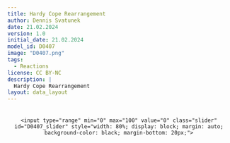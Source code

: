 ```yaml
---
title: Hardy Cope Rearrangement
author: Dennis Svatunek
date: 21.02.2024
version: 1.0
initial_date: 21.02.2024
model_id: D0407
image: "D0407.png"
tags: 
  - Reactions
license: CC BY-NC
description: |
  Hardy Cope Rearrangement
layout: data_layout
---
```

<script src="https://code.jquery.com/jquery-3.6.0.min.js"></script>
<script src="https://3Dmol.org/build/3Dmol-min.js"></script>
<script src="https://cdnjs.cloudflare.com/ajax/libs/dygraph/2.1.0/dygraph.min.js"></script>
<div style="text-align: center;">
<div id="content-container" style="display: flex; justify-content: center; align-items: center; gap: 20px; margin-bottom: 20px; background-color: #f9f9f9; border-radius: 15px; overflow:hidden;">
    <div id="D0407" style="flex: 1; min-width: 200px; max-width: 500px;"></div>
    <div id="D0407_graph" style="flex: 1; min-width: 300px; max-width: 500px; background-color: #f9f9f9;padding-right: 10px;"></div>
</div>

    <input type="range" min="0" max="100" value="0" class="slider" id="D0407_slider" style="width: 80%; display: block; margin: auto; background-color: black; margin-bottom: 20px;">
</div>

<script>
(function() {
function adjustSquares() {
    var elements = document.querySelectorAll('#D0407, #D0407_graph');
    elements.forEach(function(el) {
        var width = el.offsetWidth;
        if (el.id === 'D0407_graph') {
            // Set the height of the graph to a percentage of the width, for example, 80%
            el.style.height = (width * 0.8) + 'px'; 
        } else {
            el.style.height = width + 'px';
        }
    });
}
window.addEventListener('resize', adjustSquares);
window.addEventListener('load', adjustSquares);
var viewer; 
var plot;
	function step_frame(slider, viewerID) {
		let frameNum = parseInt(slider.value);
		viewer.setFrame(frameNum);
		viewer.render();
		plot.setSelection(frameNum);
		
		console.log("Slider frame: " + frameNum);
	}

  $(document).ready(function() {
    viewer = $3Dmol.createViewer("D0407", {defaultcolors: $3Dmol.elementColors.Jmol});
    var xyz = `16\nStep 46: E=-234.428488137\nC -1.035 2.137 -0.522\nC -0.087 1.559 0.238\nC 1.063 0.728 -0.270\nC 1.063 -0.728 0.270\nC -0.087 -1.559 -0.238\nC -1.035 -2.137 0.522\nH -1.851 2.730 -0.077\nH -0.140 1.681 1.337\nH 1.060 0.717 -1.382\nH 2.022 -1.206 -0.037\nH -1.032 -2.039 1.622\nH -1.851 -2.730 0.077\nH -1.032 2.039 -1.622\nH 1.060 -0.717 1.382\nH 2.022 1.206 0.037\nH -0.140 -1.681 -1.337\n16\nStep 45: E=-234.428440242\nC -1.046 2.114 -0.514\nC -0.078 1.560 0.240\nC 1.069 0.728 -0.272\nC 1.069 -0.728 0.272\nC -0.078 -1.560 -0.240\nC -1.046 -2.114 0.514\nH -1.859 2.707 -0.065\nH -0.114 1.701 1.339\nH 1.059 0.713 -1.384\nH 2.030 -1.205 -0.028\nH -1.061 -1.996 1.612\nH -1.859 -2.707 0.065\nH -1.061 1.996 -1.612\nH 1.059 -0.713 1.384\nH 2.030 1.205 0.028\nH -0.114 -1.701 -1.339\n16\nStep 44: E=-234.428386304\nC -1.056 2.092 -0.505\nC -0.070 1.561 0.241\nC 1.074 0.727 -0.274\nC 1.074 -0.727 0.274\nC -0.070 -1.561 -0.241\nC -1.056 -2.092 0.505\nH -1.867 2.685 -0.053\nH -0.088 1.722 1.338\nH 1.058 0.708 -1.387\nH 2.037 -1.204 -0.019\nH -1.089 -1.953 1.600\nH -1.867 -2.685 0.053\nH -1.089 1.953 -1.600\nH 1.058 -0.708 1.387\nH 2.037 1.204 0.019\nH -0.088 -1.722 -1.338\n16\nStep 43: E=-234.428320897\nC -1.066 2.069 -0.496\nC -0.061 1.562 0.242\nC 1.079 0.727 -0.277\nC 1.079 -0.727 0.277\nC -0.061 -1.562 -0.242\nC -1.066 -2.069 0.496\nH -1.874 2.663 -0.041\nH -0.063 1.744 1.335\nH 1.057 0.703 -1.389\nH 2.044 -1.204 -0.010\nH -1.117 -1.909 1.587\nH -1.874 -2.663 0.041\nH -1.117 1.909 -1.587\nH 1.057 -0.703 1.389\nH 2.044 1.204 0.010\nH -0.063 -1.744 -1.335\n16\nStep 42: E=-234.428243897\nC -1.075 2.046 -0.487\nC -0.053 1.563 0.244\nC 1.084 0.726 -0.279\nC 1.084 -0.726 0.279\nC -0.053 -1.563 -0.244\nC -1.075 -2.046 0.487\nH -1.882 2.642 -0.029\nH -0.037 1.765 1.333\nH 1.056 0.698 -1.391\nH 2.052 -1.203 -0.001\nH -1.145 -1.865 1.574\nH -1.882 -2.642 0.029\nH -1.145 1.865 -1.574\nH 1.056 -0.698 1.391\nH 2.052 1.203 0.001\nH -0.037 -1.765 -1.333\n16\nStep 41: E=-234.428162168\nC -1.085 2.024 -0.477\nC -0.045 1.565 0.244\nC 1.089 0.725 -0.282\nC 1.089 -0.725 0.282\nC -0.045 -1.565 -0.244\nC -1.085 -2.024 0.477\nH -1.889 2.620 -0.016\nH -0.013 1.787 1.329\nH 1.055 0.692 -1.394\nH 2.058 -1.202 0.009\nH -1.171 -1.821 1.559\nH -1.889 -2.620 0.016\nH -1.171 1.821 -1.559\nH 1.055 -0.692 1.394\nH 2.058 1.202 -0.009\nH -0.013 -1.787 -1.329\n16\nStep 40: E=-234.428071221\nC -1.094 2.000 -0.467\nC -0.038 1.566 0.244\nC 1.094 0.725 -0.285\nC 1.094 -0.725 0.285\nC -0.038 -1.566 -0.244\nC -1.094 -2.000 0.467\nH -1.896 2.597 -0.004\nH 0.010 1.808 1.324\nH 1.055 0.686 -1.396\nH 2.065 -1.201 0.018\nH -1.196 -1.776 1.544\nH -1.896 -2.597 0.004\nH -1.196 1.776 -1.544\nH 1.055 -0.686 1.396\nH 2.065 1.201 -0.018\nH 0.010 -1.808 -1.324\n16\nStep 39: E=-234.427971054\nC -1.103 1.977 -0.458\nC -0.030 1.566 0.244\nC 1.099 0.724 -0.287\nC 1.099 -0.724 0.287\nC -0.030 -1.566 -0.244\nC -1.103 -1.977 0.458\nH -1.904 2.574 0.008\nH 0.033 1.829 1.319\nH 1.054 0.682 -1.398\nH 2.071 -1.200 0.026\nH -1.221 -1.732 1.528\nH -1.904 -2.574 -0.008\nH -1.221 1.732 -1.528\nH 1.054 -0.682 1.398\nH 2.071 1.200 -0.026\nH 0.033 -1.829 -1.319\n16\nStep 38: E=-234.427865758\nC -1.111 1.953 -0.448\nC -0.024 1.567 0.244\nC 1.104 0.723 -0.290\nC 1.104 -0.723 0.290\nC -0.024 -1.567 -0.244\nC -1.111 -1.953 0.448\nH -1.911 2.550 0.020\nH 0.053 1.849 1.312\nH 1.055 0.677 -1.400\nH 2.077 -1.200 0.034\nH -1.243 -1.687 1.511\nH -1.911 -2.550 -0.020\nH -1.243 1.687 -1.511\nH 1.055 -0.677 1.400\nH 2.077 1.200 -0.034\nH 0.053 -1.849 -1.312\n16\nStep 37: E=-234.427749386\nC -1.120 1.929 -0.438\nC -0.017 1.567 0.243\nC 1.109 0.723 -0.292\nC 1.109 -0.723 0.292\nC -0.017 -1.567 -0.243\nC -1.120 -1.929 0.438\nH -1.919 2.527 0.030\nH 0.073 1.869 1.306\nH 1.056 0.672 -1.402\nH 2.083 -1.199 0.041\nH -1.266 -1.642 1.495\nH -1.919 -2.527 -0.030\nH -1.266 1.642 -1.495\nH 1.056 -0.672 1.402\nH 2.083 1.199 -0.041\nH 0.073 -1.869 -1.306\n16\nStep 36: E=-234.427624633\nC -1.128 1.904 -0.429\nC -0.012 1.566 0.243\nC 1.115 0.722 -0.294\nC 1.115 -0.722 0.294\nC -0.012 -1.566 -0.243\nC -1.128 -1.904 0.429\nH -1.927 2.500 0.041\nH 0.090 1.886 1.299\nH 1.059 0.669 -1.403\nH 2.089 -1.200 0.046\nH -1.285 -1.598 1.478\nH -1.927 -2.500 -0.041\nH -1.285 1.598 -1.478\nH 1.059 -0.669 1.403\nH 2.089 1.200 -0.046\nH 0.090 -1.886 -1.299\n16\nStep 35: E=-234.427490036\nC -1.136 1.879 -0.419\nC -0.007 1.565 0.243\nC 1.120 0.722 -0.295\nC 1.120 -0.722 0.295\nC -0.007 -1.565 -0.243\nC -1.136 -1.879 0.419\nH -1.936 2.473 0.051\nH 0.105 1.904 1.291\nH 1.062 0.666 -1.404\nH 2.095 -1.200 0.049\nH -1.303 -1.553 1.461\nH -1.936 -2.473 -0.051\nH -1.303 1.553 -1.461\nH 1.062 -0.666 1.404\nH 2.095 1.200 -0.049\nH 0.105 -1.904 -1.291\n16\nStep 34: E=-234.42734329\nC -1.144 1.853 -0.411\nC -0.002 1.564 0.242\nC 1.125 0.722 -0.296\nC 1.125 -0.722 0.296\nC -0.002 -1.564 -0.242\nC -1.144 -1.853 0.411\nH -1.945 2.446 0.060\nH 0.118 1.920 1.284\nH 1.067 0.664 -1.405\nH 2.100 -1.200 0.051\nH -1.320 -1.508 1.445\nH -1.945 -2.446 -0.060\nH -1.320 1.508 -1.445\nH 1.067 -0.664 1.405\nH 2.100 1.200 -0.051\nH 0.118 -1.920 -1.284\n16\nStep 33: E=-234.427185211\nC -1.151 1.826 -0.403\nC 0.001 1.561 0.242\nC 1.131 0.723 -0.295\nC 1.131 -0.723 0.295\nC 0.001 -1.561 -0.242\nC -1.151 -1.826 0.403\nH -1.954 2.416 0.068\nH 0.128 1.934 1.277\nH 1.073 0.664 -1.405\nH 2.105 -1.201 0.050\nH -1.333 -1.464 1.429\nH -1.954 -2.416 -0.068\nH -1.333 1.464 -1.429\nH 1.073 -0.664 1.405\nH 2.105 1.201 -0.050\nH 0.128 -1.934 -1.277\n16\nStep 32: E=-234.427011911\nC -1.157 1.799 -0.395\nC 0.004 1.558 0.242\nC 1.137 0.723 -0.295\nC 1.137 -0.723 0.295\nC 0.004 -1.558 -0.242\nC -1.157 -1.799 0.395\nH -1.964 2.385 0.075\nH 0.135 1.946 1.271\nH 1.081 0.665 -1.404\nH 2.110 -1.203 0.047\nH -1.345 -1.420 1.415\nH -1.964 -2.385 -0.075\nH -1.345 1.420 -1.415\nH 1.081 -0.665 1.404\nH 2.110 1.203 -0.047\nH 0.135 -1.946 -1.271\n16\nStep 31: E=-234.426818776\nC -1.164 1.772 -0.388\nC 0.006 1.555 0.242\nC 1.143 0.724 -0.293\nC 1.143 -0.724 0.293\nC 0.006 -1.555 -0.242\nC -1.164 -1.772 0.388\nH -1.974 2.353 0.080\nH 0.141 1.958 1.265\nH 1.090 0.667 -1.402\nH 2.114 -1.204 0.042\nH -1.355 -1.377 1.401\nH -1.974 -2.353 -0.080\nH -1.355 1.377 -1.401\nH 1.090 -0.667 1.402\nH 2.114 1.204 -0.042\nH 0.141 -1.958 -1.265\n16\nStep 30: E=-234.426604067\nC -1.170 1.744 -0.383\nC 0.007 1.551 0.242\nC 1.149 0.725 -0.291\nC 1.149 -0.725 0.291\nC 0.007 -1.551 -0.242\nC -1.170 -1.744 0.383\nH -1.985 2.320 0.084\nH 0.143 1.967 1.260\nH 1.100 0.671 -1.400\nH 2.118 -1.207 0.034\nH -1.361 -1.335 1.389\nH -1.985 -2.320 -0.084\nH -1.361 1.335 -1.389\nH 1.100 -0.671 1.400\nH 2.118 1.207 -0.034\nH 0.143 -1.967 -1.260\n16\nStep 29: E=-234.426362672\nC -1.175 1.716 -0.378\nC 0.007 1.546 0.243\nC 1.155 0.727 -0.287\nC 1.155 -0.727 0.287\nC 0.007 -1.546 -0.243\nC -1.175 -1.716 0.378\nH -1.996 2.286 0.087\nH 0.142 1.975 1.255\nH 1.112 0.677 -1.397\nH 2.122 -1.209 0.024\nH -1.366 -1.293 1.379\nH -1.996 -2.286 -0.087\nH -1.366 1.293 -1.379\nH 1.112 -0.677 1.397\nH 2.122 1.209 -0.024\nH 0.142 -1.975 -1.255\n16\nStep 28: E=-234.426087637\nC -1.181 1.688 -0.374\nC 0.007 1.541 0.244\nC 1.161 0.729 -0.283\nC 1.161 -0.729 0.283\nC 0.007 -1.541 -0.244\nC -1.181 -1.688 0.374\nH -2.008 2.252 0.088\nH 0.140 1.981 1.252\nH 1.125 0.684 -1.394\nH 2.125 -1.212 0.012\nH -1.369 -1.252 1.370\nH -2.008 -2.252 -0.088\nH -1.369 1.252 -1.370\nH 1.125 -0.684 1.394\nH 2.125 1.212 -0.012\nH 0.140 -1.981 -1.252\n16\nStep 27: E=-234.425773022\nC -1.185 1.660 -0.371\nC 0.006 1.536 0.245\nC 1.167 0.731 -0.279\nC 1.167 -0.731 0.279\nC 0.006 -1.536 -0.245\nC -1.185 -1.660 0.371\nH -2.019 2.217 0.088\nH 0.136 1.986 1.249\nH 1.138 0.692 -1.390\nH 2.128 -1.214 -0.002\nH -1.370 -1.213 1.362\nH -2.019 -2.217 -0.088\nH -1.370 1.213 -1.362\nH 1.138 -0.692 1.390\nH 2.128 1.214 0.002\nH 0.136 -1.986 -1.249\n16\nStep 26: E=-234.425414053\nC -1.189 1.633 -0.368\nC 0.004 1.530 0.247\nC 1.172 0.733 -0.274\nC 1.172 -0.733 0.274\nC 0.004 -1.530 -0.247\nC -1.189 -1.633 0.368\nH -2.030 2.181 0.087\nH 0.130 1.989 1.246\nH 1.152 0.701 -1.385\nH 2.130 -1.217 -0.018\nH -1.369 -1.175 1.356\nH -2.030 -2.181 -0.087\nH -1.369 1.175 -1.356\nH 1.152 -0.701 1.385\nH 2.130 1.217 0.018\nH 0.130 -1.989 -1.246\n16\nStep 25: E=-234.425002388\nC -1.193 1.605 -0.366\nC 0.003 1.524 0.248\nC 1.178 0.736 -0.268\nC 1.178 -0.736 0.268\nC 0.003 -1.524 -0.248\nC -1.193 -1.605 0.366\nH -2.042 2.145 0.086\nH 0.123 1.992 1.244\nH 1.167 0.711 -1.380\nH 2.132 -1.220 -0.034\nH -1.368 -1.137 1.350\nH -2.042 -2.145 -0.086\nH -1.368 1.137 -1.350\nH 1.167 -0.711 1.380\nH 2.132 1.220 0.034\nH 0.123 -1.992 -1.244\n16\nStep 24: E=-234.424531619\nC -1.197 1.577 -0.364\nC 0.001 1.517 0.249\nC 1.184 0.738 -0.263\nC 1.184 -0.738 0.263\nC 0.001 -1.517 -0.249\nC -1.197 -1.577 0.364\nH -2.053 2.108 0.084\nH 0.115 1.992 1.243\nH 1.181 0.721 -1.375\nH 2.134 -1.222 -0.050\nH -1.365 -1.102 1.345\nH -2.053 -2.108 -0.084\nH -1.365 1.102 -1.345\nH 1.181 -0.721 1.375\nH 2.134 1.222 0.050\nH 0.115 -1.992 -1.243\n16\nStep 23: E=-234.423991511\nC -1.200 1.549 -0.363\nC -0.001 1.510 0.251\nC 1.189 0.741 -0.258\nC 1.189 -0.741 0.258\nC -0.001 -1.510 -0.251\nC -1.200 -1.549 0.363\nH -2.063 2.070 0.083\nH 0.106 1.992 1.242\nH 1.195 0.730 -1.369\nH 2.136 -1.225 -0.066\nH -1.362 -1.067 1.341\nH -2.063 -2.070 -0.083\nH -1.362 1.067 -1.341\nH 1.195 -0.730 1.369\nH 2.136 1.225 0.066\nH 0.106 -1.992 -1.242\n16\nStep 22: E=-234.42337087\nC -1.203 1.521 -0.361\nC -0.003 1.503 0.252\nC 1.195 0.743 -0.253\nC 1.195 -0.743 0.253\nC -0.003 -1.503 -0.252\nC -1.203 -1.521 0.361\nH -2.074 2.031 0.083\nH 0.097 1.990 1.241\nH 1.209 0.739 -1.364\nH 2.138 -1.227 -0.081\nH -1.358 -1.033 1.338\nH -2.074 -2.031 -0.083\nH -1.358 1.033 -1.338\nH 1.209 -0.739 1.364\nH 2.138 1.227 0.081\nH 0.097 -1.990 -1.241\n16\nStep 21: E=-234.422659607\nC -1.206 1.493 -0.359\nC -0.005 1.496 0.253\nC 1.200 0.745 -0.248\nC 1.200 -0.745 0.248\nC -0.005 -1.496 -0.253\nC -1.206 -1.493 0.359\nH -2.084 1.991 0.083\nH 0.088 1.986 1.241\nH 1.221 0.748 -1.360\nH 2.139 -1.230 -0.095\nH -1.354 -1.001 1.335\nH -2.084 -1.991 -0.083\nH -1.354 1.001 -1.335\nH 1.221 -0.748 1.360\nH 2.139 1.230 0.095\nH 0.088 -1.986 -1.241\n16\nStep 20: E=-234.421843663\nC -1.208 1.465 -0.357\nC -0.007 1.488 0.254\nC 1.205 0.747 -0.244\nC 1.205 -0.747 0.244\nC -0.007 -1.488 -0.254\nC -1.208 -1.465 0.357\nH -2.094 1.949 0.085\nH 0.080 1.980 1.241\nH 1.233 0.755 -1.355\nH 2.140 -1.232 -0.108\nH -1.349 -0.971 1.333\nH -2.094 -1.949 -0.085\nH -1.349 0.971 -1.333\nH 1.233 -0.755 1.355\nH 2.140 1.232 0.108\nH 0.080 -1.980 -1.241\n16\nStep 19: E=-234.420907749\nC -1.210 1.436 -0.355\nC -0.008 1.480 0.254\nC 1.210 0.749 -0.241\nC 1.210 -0.749 0.241\nC -0.008 -1.480 -0.254\nC -1.210 -1.436 0.355\nH -2.104 1.907 0.088\nH 0.071 1.973 1.242\nH 1.244 0.761 -1.352\nH 2.142 -1.235 -0.118\nH -1.344 -0.941 1.331\nH -2.104 -1.907 -0.088\nH -1.344 0.941 -1.331\nH 1.244 -0.761 1.352\nH 2.142 1.235 0.118\nH 0.071 -1.973 -1.242\n16\nStep 18: E=-234.419836546\nC -1.212 1.407 -0.352\nC -0.010 1.473 0.255\nC 1.214 0.751 -0.238\nC 1.214 -0.751 0.238\nC -0.010 -1.473 -0.255\nC -1.212 -1.407 0.352\nH -2.113 1.863 0.092\nH 0.063 1.965 1.243\nH 1.254 0.767 -1.349\nH 2.143 -1.237 -0.127\nH -1.339 -0.914 1.329\nH -2.113 -1.863 -0.092\nH -1.339 0.914 -1.329\nH 1.254 -0.767 1.349\nH 2.143 1.237 0.127\nH 0.063 -1.965 -1.243\n16\nStep 17: E=-234.418614244\nC -1.214 1.378 -0.349\nC -0.011 1.465 0.255\nC 1.218 0.753 -0.236\nC 1.218 -0.753 0.236\nC -0.011 -1.465 -0.255\nC -1.214 -1.378 0.349\nH -2.122 1.817 0.097\nH 0.055 1.955 1.245\nH 1.262 0.771 -1.347\nH 2.145 -1.240 -0.135\nH -1.334 -0.889 1.328\nH -2.122 -1.817 -0.097\nH -1.334 0.889 -1.328\nH 1.262 -0.771 1.347\nH 2.145 1.240 0.135\nH 0.055 -1.955 -1.245\n16\nStep 16: E=-234.417223542\nC -1.215 1.349 -0.345\nC -0.011 1.458 0.255\nC 1.222 0.755 -0.235\nC 1.222 -0.755 0.235\nC -0.011 -1.458 -0.255\nC -1.215 -1.349 0.345\nH -2.130 1.771 0.104\nH 0.047 1.945 1.247\nH 1.270 0.775 -1.345\nH 2.146 -1.242 -0.142\nH -1.329 -0.864 1.327\nH -2.130 -1.771 -0.104\nH -1.329 0.864 -1.327\nH 1.270 -0.775 1.345\nH 2.146 1.242 0.142\nH 0.047 -1.945 -1.247\n16\nStep 15: E=-234.415650125\nC -1.216 1.320 -0.341\nC -0.012 1.452 0.255\nC 1.225 0.757 -0.234\nC 1.225 -0.757 0.234\nC -0.012 -1.452 -0.255\nC -1.216 -1.320 0.341\nH -2.138 1.724 0.111\nH 0.040 1.935 1.249\nH 1.277 0.778 -1.344\nH 2.148 -1.243 -0.147\nH -1.323 -0.842 1.327\nH -2.138 -1.724 -0.111\nH -1.323 0.842 -1.327\nH 1.277 -0.778 1.344\nH 2.148 1.243 0.147\nH 0.040 -1.935 -1.249\n16\nStep 14: E=-234.413881129\nC -1.217 1.290 -0.336\nC -0.013 1.446 0.255\nC 1.228 0.760 -0.233\nC 1.228 -0.760 0.233\nC -0.013 -1.446 -0.255\nC -1.217 -1.290 0.336\nH -2.145 1.677 0.119\nH 0.034 1.924 1.252\nH 1.283 0.780 -1.343\nH 2.149 -1.245 -0.152\nH -1.319 -0.822 1.327\nH -2.145 -1.677 -0.119\nH -1.319 0.822 -1.327\nH 1.283 -0.780 1.343\nH 2.149 1.245 0.152\nH 0.034 -1.924 -1.252\n16\nStep 13: E=-234.411904564\nC -1.218 1.261 -0.331\nC -0.013 1.441 0.255\nC 1.230 0.763 -0.233\nC 1.230 -0.763 0.233\nC -0.013 -1.441 -0.255\nC -1.218 -1.261 0.331\nH -2.151 1.630 0.127\nH 0.028 1.914 1.254\nH 1.288 0.782 -1.342\nH 2.150 -1.247 -0.156\nH -1.314 -0.804 1.328\nH -2.151 -1.630 -0.127\nH -1.314 0.804 -1.328\nH 1.288 -0.782 1.342\nH 2.150 1.247 0.156\nH 0.028 -1.914 -1.254\n16\nStep 12: E=-234.409716652\nC -1.219 1.230 -0.325\nC -0.013 1.437 0.254\nC 1.232 0.766 -0.232\nC 1.232 -0.766 0.232\nC -0.013 -1.437 -0.254\nC -1.219 -1.230 0.325\nH -2.156 1.584 0.136\nH 0.022 1.904 1.256\nH 1.293 0.784 -1.341\nH 2.151 -1.248 -0.160\nH -1.310 -0.789 1.329\nH -2.156 -1.584 -0.136\nH -1.310 0.789 -1.329\nH 1.293 -0.784 1.341\nH 2.151 1.248 0.160\nH 0.022 -1.904 -1.256\n16\nStep 11: E=-234.407319531\nC -1.219 1.200 -0.319\nC -0.013 1.434 0.253\nC 1.233 0.770 -0.233\nC 1.233 -0.770 0.233\nC -0.013 -1.434 -0.253\nC -1.219 -1.200 0.319\nH -2.160 1.540 0.144\nH 0.017 1.895 1.259\nH 1.298 0.786 -1.341\nH 2.152 -1.250 -0.163\nH -1.306 -0.777 1.331\nH -2.160 -1.540 -0.144\nH -1.306 0.777 -1.331\nH 1.298 -0.786 1.341\nH 2.152 1.250 0.163\nH 0.017 -1.895 -1.259\n16\nStep 10: E=-234.404722015\nC -1.220 1.169 -0.313\nC -0.013 1.432 0.252\nC 1.234 0.776 -0.233\nC 1.234 -0.776 0.233\nC -0.013 -1.432 -0.252\nC -1.220 -1.169 0.313\nH -2.164 1.500 0.152\nH 0.012 1.886 1.261\nH 1.302 0.788 -1.341\nH 2.153 -1.252 -0.166\nH -1.303 -0.767 1.334\nH -2.164 -1.500 -0.152\nH -1.303 0.767 -1.334\nH 1.302 -0.788 1.341\nH 2.153 1.252 0.166\nH 0.012 -1.886 -1.261\n16\nStep 9: E=-234.40194528\nC -1.220 1.138 -0.306\nC -0.013 1.431 0.251\nC 1.234 0.782 -0.234\nC 1.234 -0.782 0.234\nC -0.013 -1.431 -0.251\nC -1.220 -1.138 0.306\nH -2.166 1.461 0.159\nH 0.008 1.878 1.262\nH 1.305 0.790 -1.342\nH 2.153 -1.255 -0.169\nH -1.301 -0.761 1.337\nH -2.166 -1.461 -0.159\nH -1.301 0.761 -1.337\nH 1.305 -0.790 1.342\nH 2.153 1.255 0.169\nH 0.008 -1.878 -1.262\n16\nStep 8: E=-234.399039629\nC -1.220 1.107 -0.299\nC -0.012 1.430 0.250\nC 1.234 0.791 -0.235\nC 1.234 -0.791 0.235\nC -0.012 -1.430 -0.250\nC -1.220 -1.107 0.299\nH -2.168 1.429 0.165\nH 0.005 1.871 1.264\nH 1.308 0.792 -1.342\nH 2.154 -1.258 -0.172\nH -1.300 -0.759 1.340\nH -2.168 -1.429 -0.165\nH -1.300 0.759 -1.340\nH 1.308 -0.792 1.342\nH 2.154 1.258 0.172\nH 0.005 -1.871 -1.264\n16\nStep 7: E=-234.396073779\nC -1.221 1.076 -0.292\nC -0.011 1.430 0.249\nC 1.233 0.802 -0.237\nC 1.233 -0.802 0.237\nC -0.011 -1.430 -0.249\nC -1.221 -1.076 0.292\nH -2.169 1.400 0.171\nH 0.003 1.865 1.265\nH 1.310 0.793 -1.344\nH 2.155 -1.262 -0.174\nH -1.300 -0.759 1.344\nH -2.169 -1.400 -0.171\nH -1.300 0.759 -1.344\nH 1.310 -0.793 1.344\nH 2.155 1.262 0.174\nH 0.003 -1.865 -1.265\n16\nStep 6: E=-234.393159153\nC -1.221 1.046 -0.285\nC -0.010 1.430 0.248\nC 1.233 0.814 -0.239\nC 1.233 -0.814 0.239\nC -0.010 -1.430 -0.248\nC -1.221 -1.046 0.285\nH -2.169 1.375 0.175\nH 0.001 1.861 1.266\nH 1.311 0.794 -1.345\nH 2.156 -1.267 -0.176\nH -1.301 -0.761 1.347\nH -2.169 -1.375 -0.175\nH -1.301 0.761 -1.347\nH 1.311 -0.794 1.345\nH 2.156 1.267 0.176\nH 0.001 -1.861 -1.266\n16\nStep 5: E=-234.390442626\nC -1.222 1.016 -0.279\nC -0.009 1.431 0.247\nC 1.232 0.829 -0.241\nC 1.232 -0.829 0.241\nC -0.009 -1.431 -0.247\nC -1.222 -1.016 0.279\nH -2.168 1.355 0.178\nH -0.000 1.857 1.267\nH 1.312 0.795 -1.346\nH 2.157 -1.272 -0.178\nH -1.302 -0.766 1.349\nH -2.168 -1.355 -0.178\nH -1.302 0.766 -1.349\nH 1.312 -0.795 1.346\nH 2.157 1.272 0.178\nH -0.000 -1.857 -1.267\n16\nStep 4: E=-234.388077305\nC -1.223 0.987 -0.272\nC -0.007 1.431 0.246\nC 1.231 0.846 -0.244\nC 1.231 -0.846 0.244\nC -0.007 -1.431 -0.246\nC -1.223 -0.987 0.272\nH -2.167 1.337 0.180\nH -0.001 1.854 1.268\nH 1.312 0.795 -1.348\nH 2.158 -1.278 -0.180\nH -1.304 -0.772 1.351\nH -2.167 -1.337 -0.180\nH -1.304 0.772 -1.351\nH 1.312 -0.795 1.348\nH 2.158 1.278 0.180\nH -0.001 -1.854 -1.268\n16\nStep 3: E=-234.3862397\nC -1.224 0.960 -0.267\nC -0.005 1.431 0.246\nC 1.229 0.866 -0.248\nC 1.229 -0.866 0.248\nC -0.005 -1.431 -0.246\nC -1.224 -0.960 0.267\nH -2.166 1.324 0.181\nH -0.000 1.852 1.268\nH 1.311 0.792 -1.349\nH 2.160 -1.285 -0.181\nH -1.306 -0.777 1.352\nH -2.166 -1.324 -0.181\nH -1.306 0.777 -1.352\nH 1.311 -0.792 1.349\nH 2.160 1.285 0.181\nH -0.000 -1.852 -1.268\n16\nStep 2: E=-234.385066255\nC -1.225 0.934 -0.261\nC -0.002 1.432 0.245\nC 1.228 0.887 -0.252\nC 1.228 -0.887 0.252\nC -0.002 -1.432 -0.245\nC -1.225 -0.934 0.261\nH -2.164 1.312 0.182\nH -0.000 1.851 1.269\nH 1.310 0.790 -1.351\nH 2.161 -1.293 -0.181\nH -1.307 -0.782 1.352\nH -2.164 -1.312 -0.182\nH -1.307 0.782 -1.352\nH 1.310 -0.790 1.351\nH 2.161 1.293 0.181\nH -0.000 -1.851 -1.269\n16\nStep 1: E=-234.384663523\nC -1.226 0.910 -0.257\nC 0.000 1.432 0.245\nC 1.226 0.910 -0.257\nC 1.226 -0.910 0.257\nC 0.000 -1.432 -0.245\nC -1.226 -0.910 0.257\nH -2.163 1.302 0.182\nH 0.000 1.851 1.269\nH 1.309 0.786 -1.352\nH 2.163 -1.302 -0.182\nH -1.309 -0.786 1.352\nH -2.163 -1.302 -0.182\nH -1.309 0.786 -1.352\nH 1.309 -0.786 1.352\nH 2.163 1.302 0.182\nH 0.000 -1.851 -1.269\n16\nStep 1: E=-234.384663523\nC -1.228 0.887 -0.252\nC 0.002 1.432 0.245\nC 1.225 0.934 -0.261\nC 1.225 -0.934 0.261\nC 0.002 -1.432 -0.245\nC -1.228 -0.887 0.252\nH -2.161 1.293 0.181\nH 0.000 1.851 1.269\nH 1.307 0.782 -1.352\nH 2.164 -1.312 -0.182\nH -1.310 -0.790 1.351\nH -2.161 -1.293 -0.181\nH -1.310 0.790 -1.351\nH 1.307 -0.782 1.352\nH 2.164 1.312 0.182\nH 0.000 -1.851 -1.269\n16\nStep 2: E=-234.385066281\nC -1.229 0.866 -0.248\nC 0.005 1.431 0.246\nC 1.224 0.960 -0.267\nC 1.224 -0.960 0.267\nC 0.005 -1.431 -0.246\nC -1.229 -0.866 0.248\nH -2.160 1.285 0.181\nH 0.000 1.852 1.268\nH 1.306 0.777 -1.352\nH 2.166 -1.324 -0.181\nH -1.311 -0.792 1.349\nH -2.160 -1.285 -0.181\nH -1.311 0.792 -1.349\nH 1.306 -0.777 1.352\nH 2.166 1.324 0.181\nH 0.000 -1.852 -1.268\n16\nStep 3: E=-234.386239737\nC -1.231 0.846 -0.244\nC 0.007 1.431 0.246\nC 1.223 0.987 -0.272\nC 1.223 -0.987 0.272\nC 0.007 -1.431 -0.246\nC -1.231 -0.846 0.244\nH -2.158 1.278 0.180\nH 0.001 1.854 1.268\nH 1.304 0.772 -1.351\nH 2.167 -1.337 -0.180\nH -1.312 -0.795 1.348\nH -2.158 -1.278 -0.180\nH -1.312 0.795 -1.348\nH 1.304 -0.772 1.351\nH 2.167 1.337 0.180\nH 0.001 -1.854 -1.268\n16\nStep 4: E=-234.388077344\nC -1.232 0.829 -0.241\nC 0.009 1.431 0.247\nC 1.222 1.016 -0.279\nC 1.222 -1.016 0.279\nC 0.009 -1.431 -0.247\nC -1.232 -0.829 0.241\nH -2.157 1.272 0.178\nH 0.000 1.857 1.267\nH 1.302 0.766 -1.349\nH 2.168 -1.355 -0.178\nH -1.312 -0.795 1.346\nH -2.157 -1.272 -0.178\nH -1.312 0.795 -1.346\nH 1.302 -0.766 1.349\nH 2.168 1.355 0.178\nH 0.000 -1.857 -1.267\n16\nStep 5: E=-234.390442662\nC -1.233 0.814 -0.239\nC 0.010 1.430 0.248\nC 1.221 1.046 -0.285\nC 1.221 -1.046 0.285\nC 0.010 -1.430 -0.248\nC -1.233 -0.814 0.239\nH -2.156 1.267 0.176\nH -0.001 1.861 1.266\nH 1.301 0.761 -1.347\nH 2.169 -1.375 -0.175\nH -1.311 -0.794 1.345\nH -2.156 -1.267 -0.176\nH -1.311 0.794 -1.345\nH 1.301 -0.761 1.347\nH 2.169 1.375 0.175\nH -0.001 -1.861 -1.266\n16\nStep 6: E=-234.393159185\nC -1.233 0.802 -0.237\nC 0.011 1.430 0.249\nC 1.221 1.076 -0.292\nC 1.221 -1.076 0.292\nC 0.011 -1.430 -0.249\nC -1.233 -0.802 0.237\nH -2.155 1.262 0.174\nH -0.003 1.865 1.265\nH 1.300 0.759 -1.344\nH 2.169 -1.400 -0.171\nH -1.310 -0.793 1.344\nH -2.155 -1.262 -0.174\nH -1.310 0.793 -1.344\nH 1.300 -0.759 1.344\nH 2.169 1.400 0.171\nH -0.003 -1.865 -1.265\n16\nStep 7: E=-234.396073806\nC -1.234 0.791 -0.235\nC 0.012 1.430 0.250\nC 1.220 1.107 -0.299\nC 1.220 -1.107 0.299\nC 0.012 -1.430 -0.250\nC -1.234 -0.791 0.235\nH -2.154 1.258 0.172\nH -0.005 1.871 1.264\nH 1.300 0.759 -1.340\nH 2.168 -1.429 -0.165\nH -1.308 -0.792 1.342\nH -2.154 -1.258 -0.172\nH -1.308 0.792 -1.342\nH 1.300 -0.759 1.340\nH 2.168 1.429 0.165\nH -0.005 -1.871 -1.264\n16\nStep 8: E=-234.399039651\nC -1.234 0.782 -0.234\nC 0.013 1.431 0.251\nC 1.220 1.138 -0.306\nC 1.220 -1.138 0.306\nC 0.013 -1.431 -0.251\nC -1.234 -0.782 0.234\nH -2.153 1.255 0.169\nH -0.008 1.878 1.262\nH 1.301 0.761 -1.337\nH 2.166 -1.461 -0.159\nH -1.305 -0.790 1.342\nH -2.153 -1.255 -0.169\nH -1.305 0.790 -1.342\nH 1.301 -0.761 1.337\nH 2.166 1.461 0.159\nH -0.008 -1.878 -1.262\n16\nStep 9: E=-234.4019453\nC -1.234 0.776 -0.233\nC 0.013 1.432 0.252\nC 1.220 1.169 -0.313\nC 1.220 -1.169 0.313\nC 0.013 -1.432 -0.252\nC -1.234 -0.776 0.233\nH -2.153 1.252 0.166\nH -0.012 1.886 1.261\nH 1.303 0.767 -1.334\nH 2.164 -1.500 -0.152\nH -1.302 -0.788 1.341\nH -2.153 -1.252 -0.166\nH -1.302 0.788 -1.341\nH 1.303 -0.767 1.334\nH 2.164 1.500 0.152\nH -0.012 -1.886 -1.261\n16\nStep 10: E=-234.404722033\nC -1.233 0.770 -0.233\nC 0.013 1.434 0.253\nC 1.219 1.200 -0.319\nC 1.219 -1.200 0.319\nC 0.013 -1.434 -0.253\nC -1.233 -0.770 0.233\nH -2.152 1.250 0.163\nH -0.017 1.895 1.259\nH 1.306 0.777 -1.331\nH 2.160 -1.540 -0.144\nH -1.298 -0.786 1.341\nH -2.152 -1.250 -0.163\nH -1.298 0.786 -1.341\nH 1.306 -0.777 1.331\nH 2.160 1.540 0.144\nH -0.017 -1.895 -1.259\n16\nStep 11: E=-234.407319547\nC -1.232 0.766 -0.232\nC 0.013 1.437 0.254\nC 1.219 1.230 -0.325\nC 1.219 -1.230 0.325\nC 0.013 -1.437 -0.254\nC -1.232 -0.766 0.232\nH -2.151 1.248 0.160\nH -0.022 1.904 1.256\nH 1.310 0.789 -1.329\nH 2.156 -1.584 -0.136\nH -1.293 -0.784 1.341\nH -2.151 -1.248 -0.160\nH -1.293 0.784 -1.341\nH 1.310 -0.789 1.329\nH 2.156 1.584 0.136\nH -0.022 -1.904 -1.256\n16\nStep 12: E=-234.409716666\nC -1.230 0.763 -0.233\nC 0.013 1.441 0.255\nC 1.218 1.261 -0.331\nC 1.218 -1.261 0.331\nC 0.013 -1.441 -0.255\nC -1.230 -0.763 0.233\nH -2.150 1.247 0.156\nH -0.028 1.914 1.254\nH 1.314 0.804 -1.328\nH 2.151 -1.630 -0.127\nH -1.288 -0.782 1.342\nH -2.150 -1.247 -0.156\nH -1.288 0.782 -1.342\nH 1.314 -0.804 1.328\nH 2.151 1.630 0.127\nH -0.028 -1.914 -1.254\n16\nStep 13: E=-234.411904577\nC -1.228 0.760 -0.233\nC 0.013 1.446 0.255\nC 1.217 1.290 -0.336\nC 1.217 -1.290 0.336\nC 0.013 -1.446 -0.255\nC -1.228 -0.760 0.233\nH -2.149 1.245 0.152\nH -0.034 1.924 1.252\nH 1.319 0.822 -1.327\nH 2.145 -1.677 -0.119\nH -1.283 -0.780 1.343\nH -2.149 -1.245 -0.152\nH -1.283 0.780 -1.343\nH 1.319 -0.822 1.327\nH 2.145 1.677 0.119\nH -0.034 -1.924 -1.252\n16\nStep 14: E=-234.413881141\nC -1.225 0.757 -0.234\nC 0.012 1.452 0.255\nC 1.216 1.320 -0.341\nC 1.216 -1.320 0.341\nC 0.012 -1.452 -0.255\nC -1.225 -0.757 0.234\nH -2.148 1.243 0.147\nH -0.040 1.935 1.249\nH 1.323 0.842 -1.327\nH 2.138 -1.724 -0.111\nH -1.277 -0.778 1.344\nH -2.148 -1.243 -0.147\nH -1.277 0.778 -1.344\nH 1.323 -0.842 1.327\nH 2.138 1.724 0.111\nH -0.040 -1.935 -1.249\n16\nStep 15: E=-234.415650135\nC -1.222 0.755 -0.235\nC 0.011 1.458 0.255\nC 1.215 1.349 -0.345\nC 1.215 -1.349 0.345\nC 0.011 -1.458 -0.255\nC -1.222 -0.755 0.235\nH -2.146 1.242 0.142\nH -0.047 1.945 1.247\nH 1.329 0.864 -1.327\nH 2.130 -1.771 -0.104\nH -1.270 -0.775 1.345\nH -2.146 -1.242 -0.142\nH -1.270 0.775 -1.345\nH 1.329 -0.864 1.327\nH 2.130 1.771 0.104\nH -0.047 -1.945 -1.247\n16\nStep 16: E=-234.417223551\nC -1.218 0.753 -0.236\nC 0.011 1.465 0.255\nC 1.214 1.378 -0.349\nC 1.214 -1.378 0.349\nC 0.011 -1.465 -0.255\nC -1.218 -0.753 0.236\nH -2.145 1.240 0.135\nH -0.055 1.955 1.245\nH 1.334 0.889 -1.328\nH 2.122 -1.817 -0.097\nH -1.262 -0.771 1.347\nH -2.145 -1.240 -0.135\nH -1.262 0.771 -1.347\nH 1.334 -0.889 1.328\nH 2.122 1.817 0.097\nH -0.055 -1.955 -1.245\n16\nStep 17: E=-234.418614253\nC -1.214 0.751 -0.238\nC 0.010 1.473 0.255\nC 1.212 1.407 -0.352\nC 1.212 -1.407 0.352\nC 0.010 -1.473 -0.255\nC -1.214 -0.751 0.238\nH -2.143 1.237 0.127\nH -0.063 1.965 1.243\nH 1.339 0.914 -1.329\nH 2.113 -1.863 -0.092\nH -1.254 -0.767 1.349\nH -2.143 -1.237 -0.127\nH -1.254 0.767 -1.349\nH 1.339 -0.914 1.329\nH 2.113 1.863 0.092\nH -0.063 -1.965 -1.243\n16\nStep 18: E=-234.419836554\nC -1.210 0.749 -0.241\nC 0.008 1.480 0.254\nC 1.210 1.436 -0.355\nC 1.210 -1.436 0.355\nC 0.008 -1.480 -0.254\nC -1.210 -0.749 0.241\nH -2.142 1.235 0.118\nH -0.071 1.973 1.242\nH 1.344 0.941 -1.331\nH 2.104 -1.907 -0.088\nH -1.244 -0.761 1.352\nH -2.142 -1.235 -0.118\nH -1.244 0.761 -1.352\nH 1.344 -0.941 1.331\nH 2.104 1.907 0.088\nH -0.071 -1.973 -1.242\n16\nStep 19: E=-234.420907756\nC -1.205 0.747 -0.244\nC 0.007 1.488 0.254\nC 1.208 1.465 -0.357\nC 1.208 -1.465 0.357\nC 0.007 -1.488 -0.254\nC -1.205 -0.747 0.244\nH -2.140 1.232 0.108\nH -0.080 1.980 1.241\nH 1.349 0.971 -1.333\nH 2.094 -1.949 -0.085\nH -1.233 -0.755 1.355\nH -2.140 -1.232 -0.108\nH -1.233 0.755 -1.355\nH 1.349 -0.971 1.333\nH 2.094 1.949 0.085\nH -0.080 -1.980 -1.241\n16\nStep 20: E=-234.42184367\nC -1.200 0.745 -0.248\nC 0.005 1.496 0.253\nC 1.206 1.493 -0.359\nC 1.206 -1.493 0.359\nC 0.005 -1.496 -0.253\nC -1.200 -0.745 0.248\nH -2.139 1.230 0.095\nH -0.088 1.986 1.241\nH 1.354 1.001 -1.335\nH 2.084 -1.991 -0.083\nH -1.221 -0.748 1.360\nH -2.139 -1.230 -0.095\nH -1.221 0.748 -1.360\nH 1.354 -1.001 1.335\nH 2.084 1.991 0.083\nH -0.088 -1.986 -1.241\n16\nStep 21: E=-234.422659612\nC -1.195 0.743 -0.253\nC 0.003 1.503 0.252\nC 1.203 1.521 -0.361\nC 1.203 -1.521 0.361\nC 0.003 -1.503 -0.252\nC -1.195 -0.743 0.253\nH -2.138 1.227 0.081\nH -0.097 1.990 1.241\nH 1.358 1.033 -1.338\nH 2.074 -2.031 -0.083\nH -1.209 -0.739 1.364\nH -2.138 -1.227 -0.081\nH -1.209 0.739 -1.364\nH 1.358 -1.033 1.338\nH 2.074 2.031 0.083\nH -0.097 -1.990 -1.241\n16\nStep 22: E=-234.423370875\nC -1.189 0.741 -0.258\nC 0.001 1.510 0.251\nC 1.200 1.549 -0.363\nC 1.200 -1.549 0.363\nC 0.001 -1.510 -0.251\nC -1.189 -0.741 0.258\nH -2.136 1.225 0.066\nH -0.106 1.992 1.242\nH 1.362 1.067 -1.341\nH 2.063 -2.070 -0.083\nH -1.195 -0.730 1.369\nH -2.136 -1.225 -0.066\nH -1.195 0.730 -1.369\nH 1.362 -1.067 1.341\nH 2.063 2.070 0.083\nH -0.106 -1.992 -1.242\n16\nStep 23: E=-234.423991515\nC -1.184 0.738 -0.263\nC -0.001 1.517 0.249\nC 1.197 1.577 -0.364\nC 1.197 -1.577 0.364\nC -0.001 -1.517 -0.249\nC -1.184 -0.738 0.263\nH -2.134 1.222 0.050\nH -0.115 1.992 1.243\nH 1.365 1.102 -1.345\nH 2.053 -2.108 -0.084\nH -1.181 -0.721 1.375\nH -2.134 -1.222 -0.050\nH -1.181 0.721 -1.375\nH 1.365 -1.102 1.345\nH 2.053 2.108 0.084\nH -0.115 -1.992 -1.243\n16\nStep 24: E=-234.424531623\nC -1.178 0.736 -0.268\nC -0.003 1.524 0.248\nC 1.193 1.605 -0.366\nC 1.193 -1.605 0.366\nC -0.003 -1.524 -0.248\nC -1.178 -0.736 0.268\nH -2.132 1.220 0.034\nH -0.123 1.992 1.244\nH 1.368 1.137 -1.350\nH 2.042 -2.145 -0.086\nH -1.167 -0.711 1.380\nH -2.132 -1.220 -0.034\nH -1.167 0.711 -1.380\nH 1.368 -1.137 1.350\nH 2.042 2.145 0.086\nH -0.123 -1.992 -1.244\n16\nStep 25: E=-234.425002391\nC -1.172 0.733 -0.274\nC -0.004 1.530 0.247\nC 1.189 1.633 -0.368\nC 1.189 -1.633 0.368\nC -0.004 -1.530 -0.247\nC -1.172 -0.733 0.274\nH -2.130 1.217 0.018\nH -0.130 1.989 1.246\nH 1.369 1.175 -1.356\nH 2.030 -2.181 -0.087\nH -1.152 -0.701 1.385\nH -2.130 -1.217 -0.018\nH -1.152 0.701 -1.385\nH 1.369 -1.175 1.356\nH 2.030 2.181 0.087\nH -0.130 -1.989 -1.246\n16\nStep 26: E=-234.425414056\nC -1.167 0.731 -0.279\nC -0.006 1.536 0.245\nC 1.185 1.660 -0.371\nC 1.185 -1.660 0.371\nC -0.006 -1.536 -0.245\nC -1.167 -0.731 0.279\nH -2.128 1.214 0.002\nH -0.136 1.986 1.249\nH 1.370 1.213 -1.362\nH 2.019 -2.217 -0.088\nH -1.138 -0.692 1.390\nH -2.128 -1.214 -0.002\nH -1.138 0.692 -1.390\nH 1.370 -1.213 1.362\nH 2.019 2.217 0.088\nH -0.136 -1.986 -1.249\n16\nStep 27: E=-234.425773025\nC -1.161 0.729 -0.283\nC -0.007 1.541 0.244\nC 1.181 1.688 -0.374\nC 1.181 -1.688 0.374\nC -0.007 -1.541 -0.244\nC -1.161 -0.729 0.283\nH -2.125 1.212 -0.012\nH -0.140 1.981 1.252\nH 1.369 1.252 -1.370\nH 2.008 -2.252 -0.088\nH -1.125 -0.684 1.394\nH -2.125 -1.212 0.012\nH -1.125 0.684 -1.394\nH 1.369 -1.252 1.370\nH 2.008 2.252 0.088\nH -0.140 -1.981 -1.252\n16\nStep 28: E=-234.426087639\nC -1.155 0.727 -0.287\nC -0.007 1.546 0.243\nC 1.175 1.716 -0.378\nC 1.175 -1.716 0.378\nC -0.007 -1.546 -0.243\nC -1.155 -0.727 0.287\nH -2.122 1.209 -0.024\nH -0.142 1.975 1.255\nH 1.366 1.293 -1.379\nH 1.996 -2.286 -0.087\nH -1.112 -0.677 1.397\nH -2.122 -1.209 0.024\nH -1.112 0.677 -1.397\nH 1.366 -1.293 1.379\nH 1.996 2.286 0.087\nH -0.142 -1.975 -1.255\n16\nStep 29: E=-234.426362674\nC -1.149 0.725 -0.291\nC -0.007 1.551 0.242\nC 1.170 1.744 -0.383\nC 1.170 -1.744 0.383\nC -0.007 -1.551 -0.242\nC -1.149 -0.725 0.291\nH -2.118 1.207 -0.034\nH -0.143 1.967 1.260\nH 1.361 1.335 -1.389\nH 1.985 -2.320 -0.084\nH -1.100 -0.671 1.400\nH -2.118 -1.207 0.034\nH -1.100 0.671 -1.400\nH 1.361 -1.335 1.389\nH 1.985 2.320 0.084\nH -0.143 -1.967 -1.260\n16\nStep 30: E=-234.426604069\nC -1.143 0.724 -0.293\nC -0.006 1.555 0.242\nC 1.164 1.772 -0.388\nC 1.164 -1.772 0.388\nC -0.006 -1.555 -0.242\nC -1.143 -0.724 0.293\nH -2.114 1.204 -0.042\nH -0.141 1.958 1.265\nH 1.355 1.377 -1.401\nH 1.974 -2.353 -0.080\nH -1.090 -0.667 1.402\nH -2.114 -1.204 0.042\nH -1.090 0.667 -1.402\nH 1.355 -1.377 1.401\nH 1.974 2.353 0.080\nH -0.141 -1.958 -1.265\n16\nStep 31: E=-234.426818778\nC -1.137 0.723 -0.295\nC -0.004 1.558 0.242\nC 1.157 1.799 -0.395\nC 1.157 -1.799 0.395\nC -0.004 -1.558 -0.242\nC -1.137 -0.723 0.295\nH -2.110 1.203 -0.047\nH -0.135 1.946 1.271\nH 1.345 1.420 -1.415\nH 1.964 -2.385 -0.075\nH -1.081 -0.665 1.404\nH -2.110 -1.203 0.047\nH -1.081 0.665 -1.404\nH 1.345 -1.420 1.415\nH 1.964 2.385 0.075\nH -0.135 -1.946 -1.271\n16\nStep 32: E=-234.427011912\nC -1.131 0.723 -0.295\nC -0.001 1.561 0.242\nC 1.151 1.826 -0.403\nC 1.151 -1.826 0.403\nC -0.001 -1.561 -0.242\nC -1.131 -0.723 0.295\nH -2.105 1.201 -0.050\nH -0.128 1.934 1.277\nH 1.333 1.464 -1.429\nH 1.954 -2.416 -0.068\nH -1.073 -0.664 1.405\nH -2.105 -1.201 0.050\nH -1.073 0.664 -1.405\nH 1.333 -1.464 1.429\nH 1.954 2.416 0.068\nH -0.128 -1.934 -1.277\n16\nStep 33: E=-234.427185212\nC -1.125 0.722 -0.296\nC 0.002 1.564 0.242\nC 1.144 1.853 -0.411\nC 1.144 -1.853 0.411\nC 0.002 -1.564 -0.242\nC -1.125 -0.722 0.296\nH -2.100 1.200 -0.051\nH -0.118 1.920 1.284\nH 1.320 1.508 -1.445\nH 1.945 -2.446 -0.060\nH -1.067 -0.664 1.405\nH -2.100 -1.200 0.051\nH -1.067 0.664 -1.405\nH 1.320 -1.508 1.445\nH 1.945 2.446 0.060\nH -0.118 -1.920 -1.284\n16\nStep 34: E=-234.427343291\nC -1.120 0.722 -0.295\nC 0.007 1.565 0.243\nC 1.136 1.879 -0.419\nC 1.136 -1.879 0.419\nC 0.007 -1.565 -0.243\nC -1.120 -0.722 0.295\nH -2.095 1.200 -0.049\nH -0.105 1.904 1.291\nH 1.303 1.553 -1.461\nH 1.936 -2.473 -0.051\nH -1.062 -0.666 1.404\nH -2.095 -1.200 0.049\nH -1.062 0.666 -1.404\nH 1.303 -1.553 1.461\nH 1.936 2.473 0.051\nH -0.105 -1.904 -1.291\n16\nStep 35: E=-234.427490037\nC -1.115 0.722 -0.294\nC 0.012 1.566 0.243\nC 1.128 1.904 -0.429\nC 1.128 -1.904 0.429\nC 0.012 -1.566 -0.243\nC -1.115 -0.722 0.294\nH -2.089 1.200 -0.046\nH -0.090 1.886 1.299\nH 1.285 1.598 -1.478\nH 1.927 -2.500 -0.041\nH -1.059 -0.669 1.403\nH -2.089 -1.200 0.046\nH -1.059 0.669 -1.403\nH 1.285 -1.598 1.478\nH 1.927 2.500 0.041\nH -0.090 -1.886 -1.299\n16\nStep 36: E=-234.427624634\nC -1.109 0.723 -0.292\nC 0.017 1.567 0.243\nC 1.120 1.929 -0.438\nC 1.120 -1.929 0.438\nC 0.017 -1.567 -0.243\nC -1.109 -0.723 0.292\nH -2.083 1.199 -0.041\nH -0.073 1.869 1.306\nH 1.266 1.642 -1.495\nH 1.919 -2.527 -0.030\nH -1.056 -0.672 1.402\nH -2.083 -1.199 0.041\nH -1.056 0.672 -1.402\nH 1.266 -1.642 1.495\nH 1.919 2.527 0.030\nH -0.073 -1.869 -1.306\n16\nStep 37: E=-234.427749387\nC -1.104 0.723 -0.290\nC 0.024 1.567 0.244\nC 1.111 1.953 -0.448\nC 1.111 -1.953 0.448\nC 0.024 -1.567 -0.244\nC -1.104 -0.723 0.290\nH -2.077 1.200 -0.034\nH -0.053 1.849 1.312\nH 1.243 1.687 -1.511\nH 1.911 -2.550 -0.020\nH -1.055 -0.677 1.400\nH -2.077 -1.200 0.034\nH -1.055 0.677 -1.400\nH 1.243 -1.687 1.511\nH 1.911 2.550 0.020\nH -0.053 -1.849 -1.312\n16\nStep 38: E=-234.427865759\nC -1.099 0.724 -0.287\nC 0.030 1.566 0.244\nC 1.103 1.977 -0.458\nC 1.103 -1.977 0.458\nC 0.030 -1.566 -0.244\nC -1.099 -0.724 0.287\nH -2.071 1.200 -0.026\nH -0.033 1.829 1.319\nH 1.221 1.732 -1.528\nH 1.904 -2.574 -0.008\nH -1.054 -0.682 1.398\nH -2.071 -1.200 0.026\nH -1.054 0.682 -1.398\nH 1.221 -1.732 1.528\nH 1.904 2.574 0.008\nH -0.033 -1.829 -1.319\n16\nStep 39: E=-234.427971054\nC -1.094 0.725 -0.285\nC 0.038 1.566 0.244\nC 1.094 2.000 -0.467\nC 1.094 -2.000 0.467\nC 0.038 -1.566 -0.244\nC -1.094 -0.725 0.285\nH -2.065 1.201 -0.018\nH -0.010 1.808 1.324\nH 1.196 1.776 -1.544\nH 1.896 -2.597 0.004\nH -1.055 -0.686 1.396\nH -2.065 -1.201 0.018\nH -1.055 0.686 -1.396\nH 1.196 -1.776 1.544\nH 1.896 2.597 -0.004\nH -0.010 -1.808 -1.324\n16\nStep 40: E=-234.428071222\nC -1.089 0.725 -0.282\nC 0.045 1.565 0.244\nC 1.085 2.024 -0.477\nC 1.085 -2.024 0.477\nC 0.045 -1.565 -0.244\nC -1.089 -0.725 0.282\nH -2.058 1.202 -0.009\nH 0.013 1.787 1.329\nH 1.171 1.821 -1.559\nH 1.889 -2.620 0.016\nH -1.055 -0.692 1.394\nH -2.058 -1.202 0.009\nH -1.055 0.692 -1.394\nH 1.171 -1.821 1.559\nH 1.889 2.620 -0.016\nH 0.013 -1.787 -1.329\n16\nStep 41: E=-234.428162169\nC -1.084 0.726 -0.279\nC 0.053 1.563 0.244\nC 1.075 2.046 -0.487\nC 1.075 -2.046 0.487\nC 0.053 -1.563 -0.244\nC -1.084 -0.726 0.279\nH -2.052 1.203 0.001\nH 0.037 1.765 1.333\nH 1.145 1.865 -1.574\nH 1.882 -2.642 0.029\nH -1.056 -0.698 1.391\nH -2.052 -1.203 -0.001\nH -1.056 0.698 -1.391\nH 1.145 -1.865 1.574\nH 1.882 2.642 -0.029\nH 0.037 -1.765 -1.333\n16\nStep 42: E=-234.428243898\nC -1.079 0.727 -0.277\nC 0.061 1.562 0.242\nC 1.066 2.069 -0.496\nC 1.066 -2.069 0.496\nC 0.061 -1.562 -0.242\nC -1.079 -0.727 0.277\nH -2.044 1.204 0.010\nH 0.063 1.744 1.335\nH 1.117 1.909 -1.587\nH 1.874 -2.663 0.041\nH -1.057 -0.703 1.389\nH -2.044 -1.204 -0.010\nH -1.057 0.703 -1.389\nH 1.117 -1.909 1.587\nH 1.874 2.663 -0.041\nH 0.063 -1.744 -1.335\n16\nStep 43: E=-234.428320897\nC -1.074 0.727 -0.274\nC 0.070 1.561 0.241\nC 1.056 2.092 -0.505\nC 1.056 -2.092 0.505\nC 0.070 -1.561 -0.241\nC -1.074 -0.727 0.274\nH -2.037 1.204 0.019\nH 0.088 1.722 1.338\nH 1.089 1.953 -1.600\nH 1.867 -2.685 0.053\nH -1.058 -0.708 1.387\nH -2.037 -1.204 -0.019\nH -1.058 0.708 -1.387\nH 1.089 -1.953 1.600\nH 1.867 2.685 -0.053\nH 0.088 -1.722 -1.338\n16\nStep 44: E=-234.428386305\nC -1.069 0.728 -0.272\nC 0.078 1.560 0.240\nC 1.046 2.114 -0.514\nC 1.046 -2.114 0.514\nC 0.078 -1.560 -0.240\nC -1.069 -0.728 0.272\nH -2.030 1.205 0.028\nH 0.114 1.701 1.339\nH 1.061 1.996 -1.612\nH 1.859 -2.707 0.065\nH -1.059 -0.713 1.384\nH -2.030 -1.205 -0.028\nH -1.059 0.713 -1.384\nH 1.061 -1.996 1.612\nH 1.859 2.707 -0.065\nH 0.114 -1.701 -1.339\n16\nStep 45: E=-234.428440242\nC -1.063 0.728 -0.270\nC 0.087 1.559 0.238\nC 1.035 2.137 -0.522\nC 1.035 -2.137 0.522\nC 0.087 -1.559 -0.238\nC -1.063 -0.728 0.270\nH -2.022 1.206 0.037\nH 0.140 1.681 1.337\nH 1.032 2.039 -1.622\nH 1.851 -2.730 0.077\nH -1.060 -0.717 1.382\nH -2.022 -1.206 -0.037\nH -1.060 0.717 -1.382\nH 1.032 -2.039 1.622\nH 1.851 2.730 -0.077\nH 0.140 -1.681 -1.337\n`;
	
	var energy=`0,0.030054568,0.063901175,0.104944689,0.15326292,0.204548644,0.261618751,0.324474495,0.390548735,0.463573271,0.541856963,0.626317859,0.718402369,0.817598443,0.926345839,1.047539886,1.182271824,1.333749479,1.506336555,1.703760456,1.929016914,2.187340612,2.482752632,2.821675533,3.211133657,3.657457946,4.169470557,4.756765484,5.428955543,6.195961659,7.068640376,8.055974491,9.166036287,10.4063496,11.77928517,13.28350137,14.91346733,16.65589492,18.47921853,20.34031758,22.16927309,23.87391958,25.35818098,26.51129558,27.24764346,27.50036162,27.50036162,27.24762715,26.51127236,25.35815651,23.87389699,22.16925301,20.34030064,18.47920473,16.65588237,14.91345604,13.28349133,11.77927638,10.40634144,9.166028756,8.055968216,7.068634729,6.195956012,5.428950523,4.756761091,4.169466165,3.657454808,3.211130519,2.821673023,2.482750122,2.18733873,1.929015031,1.703758574,1.5063353,1.333748224,1.182270569,1.047538631,0.926345212,0.817597815,0.718401741,0.626317232,0.541856336,0.463572643,0.390548108,0.324474495,0.261618123,0.204548017,0.153262293,0.104944689,0.063900547,0.030054568`;

	viewer.addModelsAsFrames(xyz, "xyz");
	let set = {
    interval: 50,
    animation: 'forward',
	}
    viewer.setStyle({}, {stick: {radius: 0.15,colorscheme: {'prop': 'elem', map: {'F': '#00ffff'}}}, sphere: {scale: 0.25,colorscheme: {'prop': 'elem', map: {'F': '#00ffff'}}}});
    viewer.zoomTo({x: 0, y: 0, z: 0});
    viewer.zoom(1.1);
    viewer.setBackgroundColor('#f9f9f9');
    viewer.rotate(180, {x: 0, y: 1, z: 0});
    viewer.setViewStyle({style: 'outline', color: 'black', width: 0.02});
    viewer.render();
	$("#D0407").css("position", "relative");
	
	var energyValues = energy.split(',');
	$('#D0407_slider').attr('max', energyValues.length - 1);
	var energyData = '';
	for (var i = 0; i <= energyValues.length; i++) {
		energyData += i + ',' + energyValues[i-1] + '\n';
	}

    plot = new Dygraph(
        document.getElementById('D0407_graph'),
        energyData,
        {
            xlabel: 'Reaction Coordinate',
            ylabel: 'Energy [kcal/mol]',
			showLabelsOnHighlight: false,
			showRangeSelector: false,
			highlightCircleSize: 5,
			highlightSeriesBackgroundAlpha: 0,
			xValueParser: function(x) { return parseFloat(x); },
			colors: ["black"], // sets line color to white
			gridLineColor: 'transparent', // sets gridline color to transparent
			axisLineColor: 'black', // sets axis line color to white
			axisLabelColor: 'black', // sets axis label color to white
			valueLabelColor: 'black', // Make value labels white
			interactionModel: {},
			highlightCallback: function(event, x, points, row, seriesName) {
				document.getElementById("D0407_slider").value = row;
				step_frame(document.getElementById("D0407_slider"), 'D0407');
			},
        }
    );

    function updateFrameAndGraph(sliderValue) {
        viewer.setFrame(sliderValue);
        viewer.render();
        plot.setSelection(sliderValue);
    }

    $('#D0407_slider').on('input', function() {
        updateFrameAndGraph(this.value);
    });
  
  });
  
var style = document.createElement('style');

style.appendChild(document.createTextNode(`
    .dygraph-axis-label {
        font-family: Arial, sans-serif !important;
        font-size: 14px !important; /* Adjust the size as needed */
        color: black !important; /* Ensure labels are black */
    }
	.dygraph-axis-label-x {
        display: none;
    }
	.dygraph-label {
        font-family: Arial !important;
		color: black !important;
    }
	#D0407_graph{
    background: '#f9f9f9' !important;
}
.dygraph-annotation,.dygraph-legend{overflow:hidden}.dygraph-legend{position:absolute;font-size:14px;z-index:10;width:250px;background:#fff;line-height:normal;text-align:left}.dygraph-legend-dash,.dygraph-legend-line{display:inline-block;position:relative;bottom:.5ex;height:1px;border-bottom-width:2px;border-bottom-style:solid}.dygraph-legend-line{padding-left:1em}.dygraph-annotation,.dygraph-roller{position:absolute;z-index:10}.dygraph-default-annotation{border:1px solid #000;background-color:#fff;text-align:center}.dygraph-axis-label{z-index:10;line-height:normal;overflow:hidden;color:#000}.dygraph-title{font-weight:700;z-index:10;text-align:center}.dygraph-xlabel{text-align:center}.dygraph-label-rotate-left{text-align:center;transform:rotate(90deg);-webkit-transform:rotate(90deg);-moz-transform:rotate(90deg);-o-transform:rotate(90deg);-ms-transform:rotate(90deg)}.dygraph-label-rotate-right{text-align:center;transform:rotate(-90deg);-webkit-transform:rotate(-90deg);-moz-transform:rotate(-90deg);-o-transform:rotate(-90deg);-ms-transform:rotate(-90deg)}
`));
document.head.appendChild(style);
adjustSquares();
})();
</script>
